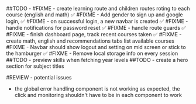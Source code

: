 ##TODO - 
#FIXME - create learning route and children routes roting to each course (english and math) ✅
#FIXME -  Add gender to sign up and google login, ✅
#FIXME - on successful login, a new navbar is created ✅
#FIXME - handle notifications for password reset ✅
#FIXME - handle route guards ✅
#FIXME - finish dashboard page, track recent courses taken ✅
#FIXME - create math, english and recommendations tabs
list available courses 
#FIXME - Navbar should show logout and setting on mid screen or stick to the hamburger ✅
#FIXME - Remove local storage info on every session
##TODO - preview skills when fetching year levels
##TODO - create a hero section for subject titles

#REVIEW - potential issues
- the global error handling component is not working as expected, the click and monitoring shouldn't have to be in each component to work